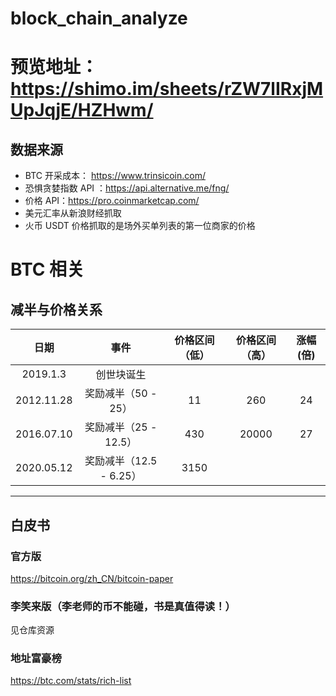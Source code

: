# block_chain_analyze
# 预览地址：https://shimo.im/sheets/rZW7lIRxjMUpJqjE/HZHwm/
## 数据来源
* BTC 开采成本： https://www.trinsicoin.com/
* 恐惧贪婪指数 API ：https://api.alternative.me/fng/
* 价格 API：https://pro.coinmarketcap.com/
* 美元汇率从新浪财经抓取
* 火币 USDT 价格抓取的是场外买单列表的第一位商家的价格


# BTC 相关

## 减半与价格关系
|  日期   | 事件  |   价格区间（低）  | 价格区间（高）  | 涨幅(倍) |
|  :----:   | :----:   |  :----:   | :----:   | :----: |
| 2019.1.3  | 创世块诞生 |   |  |   |  
| 2012.11.28  | 奖励减半（50 - 25） |11   |260  | 24  |  
| 2016.07.10  | 奖励减半（25 - 12.5） |430   | 20000 | 27  |  
| 2020.05.12  | 奖励减半（12.5 - 6.25） | 3150  |  |   |  

***

## 白皮书
### 官方版
https://bitcoin.org/zh_CN/bitcoin-paper
### 李笑来版（李老师的币不能碰，书是真值得读！）
见仓库资源
### 地址富豪榜
https://btc.com/stats/rich-list


